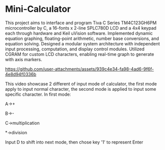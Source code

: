 # Mini-Calculator
This project aims to interface and program Tiva C Series TM4C123GH6PM microcontroller by C, a 16-fonts x 2-line SPLC780D LCD and a 4x4 keypad each through hardware and Keil uVision software.
Implemented dynamic equation graphing, floating-point arithmetic, number base conversions, and equation solving.
Designed a modular system architecture with independent input processing, computation, and display control modules.
Utilized CGRAM for custom LCD characters, enabling real-time graph to generate with axis markers.




https://github.com/user-attachments/assets/939c4e34-fa98-4ad6-9f6f-4e8d94f0336b

This video showcase 2 different of input mode of calculator, the first mode apply to input normal character, the second mode is applied to input some specific character.
In first mode:

A->+

B->-

C->multiplication

*->division

Input D to shift into next mode, then chose key '1' to represent Enter

